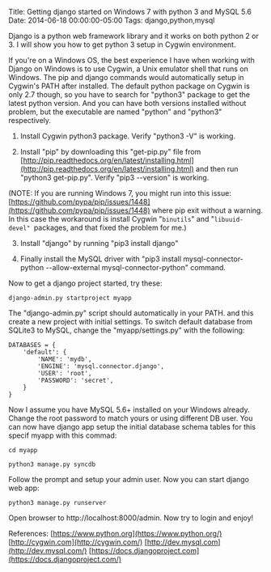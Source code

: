 Title: Getting django started on Windows 7 with python 3 and MySQL 5.6
Date: 2014-06-18 00:00:00-05:00
Tags: django,python,mysql


Django is a python web framework library and it works on both python 2 or 3. I will show you how to get python 3 setup in Cygwin environment.

If you're on a Windows OS, the best experience I have when working with Django on Windows is to use Cygwin, a Unix emulator shell that runs on Windows. The pip and django commands would automatically setup in Cygwin's PATH after installed. The default python package on Cygwin is only 2.7 though, so you have to search for "python3" package to get the latest python version. And you can have both versions installed without problem, but the executable are named "python" and "python3" respectively.

1. Install Cygwin python3 package. Verify "python3 -V" is working. 

2. Install "pip" by downloading this "get-pip.py" file from [http://pip.readthedocs.org/en/latest/installing.html](http://pip.readthedocs.org/en/latest/installing.html) and then run "python3 get-pip.py". Verify "pip3 --version" is working.

(NOTE: If you are running Windows 7, you might run into this issue: [https://github.com/pypa/pip/issues/1448](https://github.com/pypa/pip/issues/1448) where pip exit without a warning. In this case the workaround is install Cygwin "`binutils`" and "`libuuid-devel" `packages, and that fixed the problem for me.)

3. Install "django" by running "pip3 install django"

4. Finally install the MySQL driver with "pip3 install mysql-connector-python --allow-external mysql-connector-python" command.

Now to get a django project started, try these:

     

    django-admin.py startproject myapp

     

The "django-admin.py" script should automatically in your PATH. and this create a new project with initial settings. To switch default database from SQLite3 to MySQL, change the "myapp/settings.py" with the following:

    DATABASES = {
        'default': {
            'NAME': 'mydb',
            'ENGINE': 'mysql.connector.django',
            'USER': 'root',
            'PASSWORD': 'secret',
        }
    }

Now I assume you have MySQL 5.6+ installed on your Windows already. Change the root password to match yours or using different DB user. You can now have django app setup the initial database schema tables for this specif myapp with this commad:

     

    cd myapp

    python3 manage.py syncdb

     

Follow the prompt and setup your admin user. Now you can start django web app:

     

    python3 manage.py runserver 

      

Open browser to http://localhost:8000/admin. Now try to login and enjoy!

References:
[https://www.python.org](https://www.python.org/)
[http://cygwin.com](http://cygwin.com/)
[http://dev.mysql.com](http://dev.mysql.com/)
[https://docs.djangoproject.com](https://docs.djangoproject.com/)

